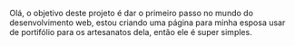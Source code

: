 Olá, o objetivo deste projeto é dar o primeiro passo no mundo do desenvolvimento web, estou criando uma página para minha esposa usar de portifólio para os artesanatos dela, então ele é super simples.
